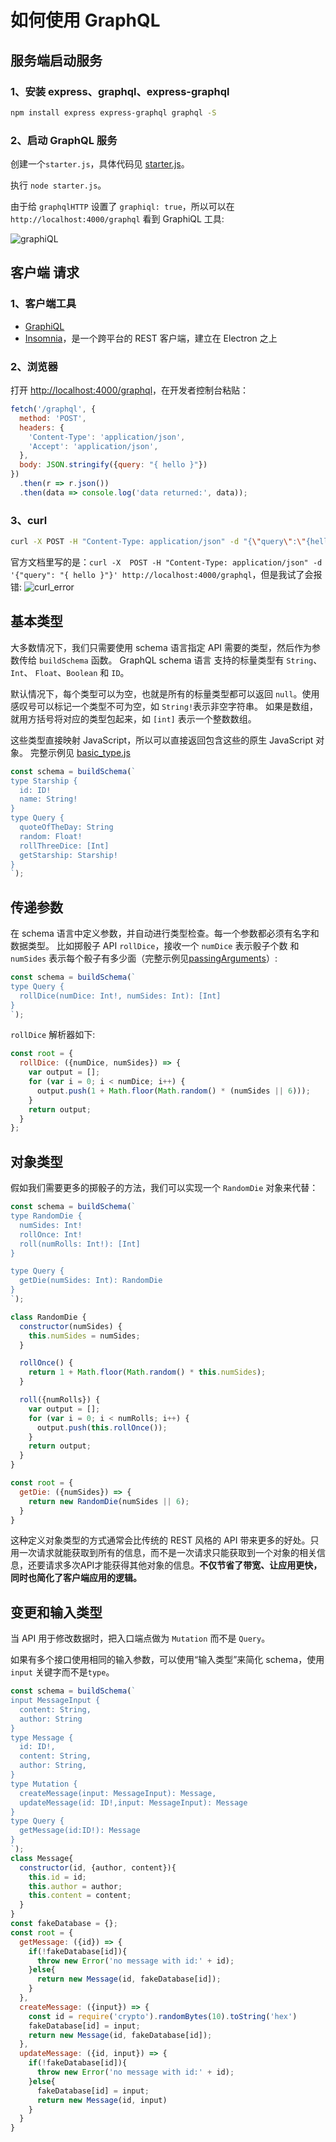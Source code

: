 # 如何使用 GraphQL  
## 服务端启动服务
### 1、安装 express、graphql、express-graphql
```bash
npm install express express-graphql graphql -S
```
### 2、启动 GraphQL 服务
创建一个`starter.js`，具体代码见 [starter.js](./starter.js)。

执行 `node starter.js`。

由于给 `graphqlHTTP` 设置了 `graphiql: true`，所以可以在 `http://localhost:4000/graphql` 看到 GraphiQL 工具:

![graphiQL](./images/graphiql.png)

## 客户端 请求
### 1、客户端工具
- [GraphiQL](https://github.com/graphql/graphiql)
- [Insomnia](https://github.com/Kong/insomnia)，是一个跨平台的 REST 客户端，建立在 Electron 之上

### 2、浏览器
打开 [http://localhost:4000/graphql](http://localhost:4000/graphql)，在开发者控制台粘贴：
```javascript
fetch('/graphql', {
  method: 'POST',
  headers: {
    'Content-Type': 'application/json',
    'Accept': 'application/json',
  },
  body: JSON.stringify({query: "{ hello }"})
})
  .then(r => r.json())
  .then(data => console.log('data returned:', data));
```
### 3、curl 
```bash
curl -X POST -H "Content-Type: application/json" -d "{\"query\":\"{hello}\"}" http://localhost:4000/graphql
```
官方文档里写的是：`curl -X  POST -H "Content-Type: application/json" -d '{"query": "{ hello }"}' http://localhost:4000/graphql`，但是我试了会报错:
![curl_error](./images/curl_error.png)

## 基本类型
大多数情况下，我们只需要使用 schema 语言指定 API 需要的类型，然后作为参数传给 `buildSchema` 函数。
GraphQL schema 语言 支持的标量类型有 `String`、`Int`、 `Float`、`Boolean` 和 `ID`。

默认情况下，每个类型可以为空，也就是所有的标量类型都可以返回 `null`。使用感叹号可以标记一个类型不可为空，如 `String!`表示非空字符串。
如果是数组，就用方括号将对应的类型包起来，如 `[int]` 表示一个整数数组。

这些类型直接映射 JavaScript，所以可以直接返回包含这些的原生 JavaScript 对象。
完整示例见 [basic_type.js](./basic_types.js)
```javascript
const schema = buildSchema(`
type Starship {
  id: ID!
  name: String!
}
type Query {
  quoteOfTheDay: String
  random: Float!
  rollThreeDice: [Int]
  getStarship: Starship!
}
`);
```

## 传递参数
在 schema 语言中定义参数，并自动进行类型检查。每一个参数都必须有名字和数据类型。
比如掷骰子 API `rollDice`，接收一个 `numDice` 表示骰子个数 和 `numSides` 表示每个骰子有多少面（完整示例见[passingArguments](./passingArguments.js)）:
```javascript
const schema = buildSchema(`
type Query {
  rollDice(numDice: Int!, numSides: Int): [Int]
}
`);
```
`rollDice` 解析器如下:
```javascript
const root = {
  rollDice: ({numDice, numSides}) => {
    var output = [];
    for (var i = 0; i < numDice; i++) {
      output.push(1 + Math.floor(Math.random() * (numSides || 6)));
    }
    return output;
  }
};
```

## 对象类型
假如我们需要更多的掷骰子的方法，我们可以实现一个 `RandomDie` 对象来代替：
```javascript
const schema = buildSchema(`
type RandomDie {
  numSides: Int!
  rollOnce: Int!
  roll(numRolls: Int!): [Int]
}

type Query {
  getDie(numSides: Int): RandomDie
}
`);

class RandomDie {
  constructor(numSides) {
    this.numSides = numSides;
  }

  rollOnce() {
    return 1 + Math.floor(Math.random() * this.numSides);
  }

  roll({numRolls}) {
    var output = [];
    for (var i = 0; i < numRolls; i++) {
      output.push(this.rollOnce());
    }
    return output;
  }
}

const root = {
  getDie: ({numSides}) => {
    return new RandomDie(numSides || 6);
  }
}
```
这种定义对象类型的方式通常会比传统的 REST 风格的 API 带来更多的好处。只用一次请求就能获取到所有的信息，而不是一次请求只能获取到一个对象的相关信息，还要请求多次API才能获得其他对象的信息。**不仅节省了带宽、让应用更快，同时也简化了客户端应用的逻辑。**

## 变更和输入类型
当 API 用于修改数据时，把入口端点做为 `Mutation` 而不是 `Query`。

如果有多个接口使用相同的输入参数，可以使用“输入类型”来简化 schema，使用`input` 关键字而不是`type`。
```javascript
const schema = buildSchema(`
input MessageInput {
  content: String,
  author: String
}
type Message {
  id: ID!,
  content: String,
  author: String,
}
type Mutation {
  createMessage(input: MessageInput): Message,
  updateMessage(id: ID!,input: MessageInput): Message
}
type Query {
  getMessage(id:ID!): Message
}
`);
class Message{
  constructor(id, {author, content}){
    this.id = id;
    this.author = author;
    this.content = content;
  }
}
const fakeDatabase = {};
const root = {
  getMessage: ({id}) => {
    if(!fakeDatabase[id]){
      throw new Error('no message with id:' + id);
    }else{
      return new Message(id, fakeDatabase[id]);
    }
  },
  createMessage: ({input}) => {
    const id = require('crypto').randomBytes(10).toString('hex')
    fakeDatabase[id] = input;
    return new Message(id, fakeDatabase[id]);
  },
  updateMessage: ({id, input}) => {
    if(!fakeDatabase[id]){
      throw new Error('no message with id:' + id);
    }else{
      fakeDatabase[id] = input;
      return new Message(id, input)
    }
  }
}
```











